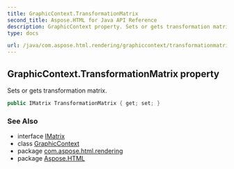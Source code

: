 ```yaml
---
title: GraphicContext.TransformationMatrix
second_title: Aspose.HTML for Java API Reference
description: GraphicContext property. Sets or gets transformation matrix
type: docs

url: /java/com.aspose.html.rendering/graphiccontext/transformationmatrix/
---
```

## GraphicContext.TransformationMatrix property

Sets or gets transformation matrix.

```java
public IMatrix TransformationMatrix { get; set; }
```

### See Also

* interface [IMatrix](../../../com.aspose.html.drawing/imatrix/)
* class [GraphicContext](../)
* package [com.aspose.html.rendering](../../../com.aspose.html.rendering/)
* package [Aspose.HTML](../../../)
